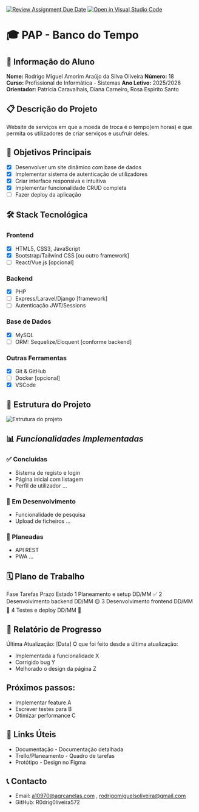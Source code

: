[![Review Assignment Due Date](https://classroom.github.com/assets/deadline-readme-button-22041afd0340ce965d47ae6ef1cefeee28c7c493a6346c4f15d667ab976d596c.svg)](https://classroom.github.com/a/ObOWU319)
[![Open in Visual Studio Code](https://classroom.github.com/assets/open-in-vscode-2e0aaae1b6195c2367325f4f02e2d04e9abb55f0b24a779b69b11b9e10269abc.svg)](https://classroom.github.com/online_ide?assignment_repo_id=21336991&assignment_repo_type=AssignmentRepo)
# 🎓 PAP - Banco do Tempo

## 👤 Informação do Aluno
**Nome:** Rodrigo Miguel Amorim Araújo da Silva Oliveira 
**Número:** 18  
**Curso:** Profissional de Informática - Sistemas
**Ano Letivo:** 2025/2026 
**Orientador:** Patricia Caravalhais, Diana Carneiro, Rosa Espirito Santo

## 📋 Descrição do Projeto

Website de serviços em que a moeda de troca é o tempo(em horas) e que permita os utilizadores de criar serviços e usufruir deles.

## 🎯 Objetivos Principais
- [x] Desenvolver um site dinâmico com base de dados
- [x] Implementar sistema de autenticação de utilizadores
- [x] Criar interface responsiva e intuitiva
- [x] Implementar funcionalidade CRUD completa
- [ ] Fazer deploy da aplicação

## 🛠️ Stack Tecnológica

### **Frontend**
- [x] HTML5, CSS3, JavaScript
- [x] Bootstrap/Tailwind CSS [ou outro framework]
- [ ] React/Vue.js [opcional]

### **Backend**
- [x] PHP
- [ ] Express/Laravel/Django [framework]
- [ ] Autenticação JWT/Sessions

### **Base de Dados**
- [x] MySQL
- [ ] ORM: Sequelize/Eloquent [conforme backend]

### **Outras Ferramentas**
- [x] Git & GitHub
- [ ] Docker [opcional]
- [x] VSCode

## 📁 Estrutura do Projeto
![Estrutura do projeto](./docs/images/estrutura.png)

## 📊 *Funcionalidades Implementadas*

### ✅ Concluídas
- Sistema de registo e login
- Página inicial com listagem
- Perfil de utilizador
...

### 🔄 Em Desenvolvimento
- Funcionalidade de pesquisa
- Upload de ficheiros
...

### 📅 Planeadas
- API REST
- PWA
...

## 🗓️ Plano de Trabalho
Fase	Tarefas	Prazo	Estado
1	Planeamento e setup	DD/MM	✅
2	Desenvolvimento backend	DD/MM	🟡
3	Desenvolvimento frontend	DD/MM	🔴
4	Testes e deploy	DD/MM	🔴

## 📝 Relatório de Progresso
Última Atualização: [Data]
O que foi feito desde a última atualização:
- Implementada a funcionalidade X
- Corrigido bug Y
- Melhorado o design da página Z

## Próximos passos:
- Implementar feature A
- Escrever testes para B
- Otimizar performance C

## 🔗 Links Úteis
- Documentação - Documentação detalhada
- Trello/Planeamento - Quadro de tarefas
- Protótipo - Design no Figma

## 📞 Contacto
- Email: a10970@agrcanelas.com , rodrigomiguelsoliveira@gmail.com
- GitHub: R0drig0liveira572


